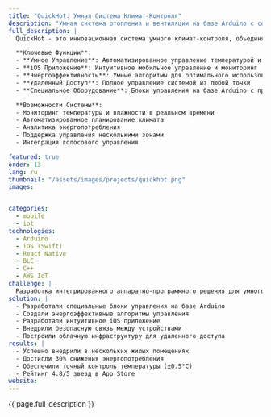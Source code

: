 ```yaml
---
title: "QuickHot: Умная Система Климат-Контроля"
description: "Умная система отопления и вентиляции на базе Arduino с сопутствующим iOS приложением"
full_description: |
  QuickHot - это инновационная система умного климат-контроля, объединяющая аппаратное обеспечение на базе Arduino с интуитивным iOS приложением. Система обеспечивает интеллектуальное управление отоплением и вентиляцией, позволяя пользователям оптимизировать климат в доме при одновременном снижении энергопотребления через умную автоматизацию и удаленное управление.

  **Ключевые Функции**:
  - **Умное Управление**: Автоматизированное управление температурой и вентиляцией
  - **iOS Приложение**: Интуитивное мобильное управление и мониторинг
  - **Энергоэффективность**: Умные алгоритмы для оптимального использования энергии
  - **Удаленный Доступ**: Полное управление системой из любой точки
  - **Специальное Оборудование**: Блоки управления на базе Arduino с прецизионными датчиками

  **Возможности Системы**:
  - Мониторинг температуры и влажности в реальном времени
  - Автоматизированное планирование климата
  - Аналитика энергопотребления
  - Поддержка управления несколькими зонами
  - Интеграция голосового управления

featured: true
order: 13
lang: ru
thumbnail: "/assets/images/projects/quickhot.png"
images:


categories:
  - mobile
  - iot
technologies:
  - Arduino
  - iOS (Swift)
  - React Native
  - BLE
  - C++
  - AWS IoT
challenge: |
  Разработка интегрированного аппаратно-программного решения для умного климат-контроля, объединяющего оборудование на базе Arduino с удобным iOS приложением. Ключевые задачи включали обеспечение надежной связи между устройствами, внедрение энергоэффективных алгоритмов и создание интуитивного пользовательского интерфейса.
solution: |
  - Разработали специальные блоки управления на базе Arduino
  - Создали энергоэффективные алгоритмы управления
  - Разработали интуитивное iOS приложение
  - Внедрили безопасную связь между устройствами
  - Построили облачную инфраструктуру для удаленного доступа
results: |
  - Успешно внедрили в нескольких жилых помещениях
  - Достигли 30% снижения энергопотребления
  - Обеспечили точный контроль температуры (±0.5°C)
  - Рейтинг 4.8/5 звезд в App Store
website: 
---
```


{{ page.full_description }}